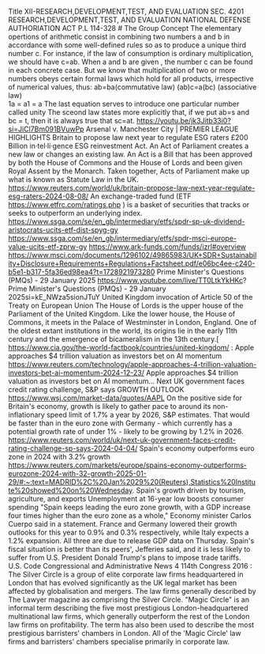 Title XII-RESEARCH,DEVELOPMENT,TEST, AND EVALUATION SEC. 4201 RESEARCH,DEVELOPMENT,TEST, AND EVALUATION NATIONAL DEFENSE AUTHORIATION ACT P.L 114-328       # The Group Concept
The  elementary opertions of arithmetic consist in combining two numbers a and b in accordance with some well-defined rules so as to produce a unique third number c. For instance, if the law of consumption is ordinary multiplication, we should have c=ab.
  When a and b are given , the number c can be found in each concrete case.
      But we know that multiplication of two or more numbers obeys certain formal laws which hold for all products, irrespective of numerical values, thus:
                                                                ab=ba(commutative law)
                                                              (ab)c=a(bc) (associative law)   
                                                                 1a = a1 = a 
  The last equation serves to introduce one particular number called unity
     The sceond law states more explicitly that, if we put ab=s and bc = t, then it is always true that sc=at. https://youtu.be/jk3Jitb33i0?si=JiCl7Bm091BVuwPp Arsenal v. Manchester City | PREMIER LEAGUE HIGHLIGHTS  Britain to propose law next year to regulate ESG raters £200 Billion in·tel·li·gence ESG reinvestment Act. An Act of Parliament creates a new law or changes an existing law. An Act is a Bill that has been approved by both the House of Commons and the House of Lords and been given Royal Assent by the Monarch. Taken together, Acts of Parliament make up what is known as Statute Law in the UK. https://www.reuters.com/world/uk/britain-propose-law-next-year-regulate-esg-raters-2024-08-08/  An exchange-traded fund (ETF https://www.etfrc.com/ratings.php )  is a basket of securities that tracks or seeks to outperform an underlying index. https://www.ssga.com/se/en_gb/intermediary/etfs/spdr-sp-uk-dividend-aristocrats-ucits-etf-dist-spyg-gy https://www.ssga.com/se/en_gb/intermediary/etfs/spdr-msci-europe-value-ucits-etf-zprw-gy   https://www.ark-funds.com/funds/izrl#overview https://www.msci.com/documents/1296102/49865983/UK+SDR+Sustainability+Disclosure+Requirements+Regulations+Factsheet.pdf/e06bc4ee-c240-b5e1-b317-5fa36ed98ea4?t=1728921973280 Prime Minister's Questions (PMQs) - 29 January 2025 https://www.youtube.com/live/TT0LtkYkHKc? Prime Minister's Questions (PMQs) - 29 January 2025si=kE_NWza5sionJTuY  United Kingdom invocation of Article 50 of the Treaty on European Union The House of Lords is the upper house of the Parliament of the United Kingdom. Like the lower house, the House of Commons, it meets in the Palace of Westminster in London, England. One of the oldest extant institutions in the world, its origins lie in the early 11th century and the emergence of bicameralism in the 13th century.[ https://www.cia.gov/the-world-factbook/countries/united-kingdom/ : Apple approaches $4 trillion valuation as investors bet on AI momentum    https://www.reuters.com/technology/apple-approaches-4-trillion-valuation-investors-bet-ai-momentum-2024-12-23/  Apple approaches $4 trillion valuation as investors bet on AI momentum... Next UK government faces credit rating challenge, S&P says GROWTH OUTLOOK https://www.wsj.com/market-data/quotes/AAPL
On the positive side for Britain's economy, growth is likely to gather pace to around its non-inflationary speed limit of 1.7% a year by 2026, S&P estimates. That would be faster than in the euro zone with Germany - which currently has a potential growth rate of under 1% - likely to be growing by 1.2% in 2026. https://www.reuters.com/world/uk/next-uk-government-faces-credit-rating-challenge-sp-says-2024-04-04/   Spain's economy outperforms euro zone in 2024 with 3.2% growth https://www.reuters.com/markets/europe/spains-economy-outperforms-eurozone-2024-with-32-growth-2025-01-29/#:~:text=MADRID%2C%20Jan%2029%20(Reuters),Statistics%20Institute%20showed%20on%20Wednesday. Spain's growth driven by tourism, agriculture, and exports
Unemployment at 16-year low boosts consumer spending  "Spain keeps leading the euro zone growth, with a GDP increase four times higher than the euro zone as a whole," Economy minister Carlos Cuerpo said in a statement.
France and Germany lowered their growth outlooks for this year to 0.9% and 0.3% respectively, while Italy expects a 1.2% expansion. All three are due to release GDP data on Thursday.
Spain's fiscal situation is better than its peers', Jefferies said, and it is less likely to suffer from U.S. President Donald Trump's plans to impose trade tariffs.    
 U.S. Code Congressional and Administrative News 4 114th Congress 2016 : The Silver Circle is a group of elite corporate law firms headquartered in London that has evolved significantly as the UK legal market has been affected by globalisation and mergers. The law firms generally described by The Lawyer magazine as comprising the Silver Circle. "Magic Circle" is an informal term describing the five most prestigious London-headquartered multinational law firms, which generally outperform the rest of the London law firms on profitability. The term has also been used to describe the most prestigious barristers' chambers in London. All of the 'Magic Circle' law firms and barristers' chambers specialise primarily in corporate law.

